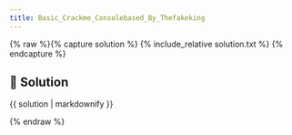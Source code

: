 ```yaml
---
title: Basic_Crackme_Consolebased_By_Thefakeking
---
```


{% raw %}{% capture solution %}
{% include_relative solution.txt %}
{% endcapture %}

## 📝 Solution

{{ solution | markdownify }}

{% endraw %}
